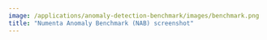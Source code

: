 ```yaml
---
image: /applications/anomaly-detection-benchmark/images/benchmark.png
title: "Numenta Anomaly Benchmark (NAB) screenshot"
---
```

